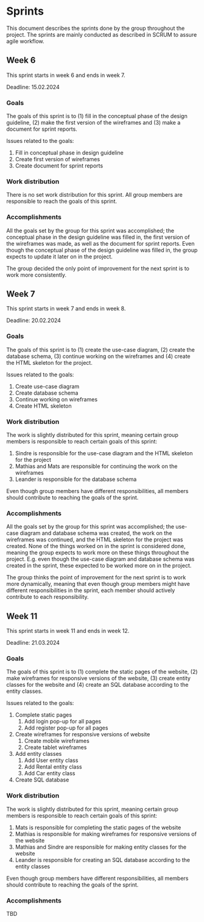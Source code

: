 # Sprints

This document describes the sprints done by the group throughout the project. The sprints are
mainly conducted as described in SCRUM to assure agile workflow.

## Week 6

This sprint starts in week 6 and ends in week 7.

Deadline: 15.02.2024

### Goals

The goals of this sprint is to (1) fill in the conceptual phase of the design guideline, (2) make
the first version of the wireframes and (3) make a document for sprint reports.

Issues related to the goals:

1. Fill in conceptual phase in design guideline
2. Create first version of wireframes
3. Create document for sprint reports

### Work distribution

There is no set work distribution for this sprint. All group members are responsible to reach the
goals of this sprint.

### Accomplishments

All the goals set by the group for this sprint was accomplished; the conceptual phase in the design
guideline was filled in, the first version of the wireframes was made, as well as the document for
sprint reports. Even though the conceptual phase of the design guideline was filled in, the group
expects to update it later on in the project.

The group decided the only point of improvement for the next sprint is to work more consistently.

## Week 7

This sprint starts in week 7 and ends in week 8.

Deadline: 20.02.2024

### Goals

The goals of this sprint is to (1) create the use-case diagram, (2) create the database schema, (3)
continue working on the wireframes and (4) create the HTML skeleton for the project.

Issues related to the goals:

1. Create use-case diagram
2. Create database schema
3. Continue working on wireframes
4. Create HTML skeleton

### Work distribution

The work is slightly distributed for this sprint, meaning certain group members is responsible to
reach certain goals of this sprint:

1. Sindre is responsible for the use-case diagram and the HTML skeleton for the project
2. Mathias and Mats are responsible for continuing the work on the wireframes
3. Leander is responsible for the database schema

Even though group members have different responsibilities, all members should contribute to reaching
the goals of the sprint.

### Accomplishments

All the goals set by the group for this sprint was accomplished; the use-case diagram and database
schema was created, the work on the wireframes was continued, and the HTML skeleton for the project
was created. None of the things worked on in the sprint is considered done, meaning the group
expects to work more on these things throughout the project. E.g. even though the use-case diagram
and database schema was created in the sprint, these expected to be worked more on in the project.

The group thinks the point of improvement for the next sprint is to work more dynamically, meaning
that even though group members might have different responsibilities in the sprint, each member
should actively contribute to each responsibility.

## Week 11

This sprint starts in week 11 and ends in week 12.

Deadline: 21.03.2024

### Goals

The goals of this sprint is to (1) complete the static pages of the website, (2) make wireframes
for responsive versions of the website, (3) create entity classes for the website and (4) create an
SQL database according to the entity classes.

Issues related to the goals:

1. Complete static pages
    1. Add login pop-up for all pages
    2. Add register pop-up for all pages
2. Create wireframes for responsive versions of website
    1. Create mobile wireframes
    2. Create tablet wireframes
3. Add entity classes
    1. Add User entity class
    2. Add Rental entity class
    3. Add Car entity class
4. Create SQL database

### Work distribution

The work is slightly distributed for this sprint, meaning certain group members is responsible to
reach certain goals of this sprint:

1. Mats is responsible for completing the static pages of the website
2. Mathias is responsible for making wireframes for responsive versions of the website
3. Mathias and Sindre are responsible for making entity classes for the website
4. Leander is responsible for creating an SQL database according to the entity classes

Even though group members have different responsibilities, all members should contribute to reaching
the goals of the sprint.

### Accomplishments

TBD
